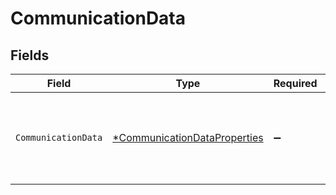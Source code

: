 # CommunicationData


## Fields

| Field                                                                              | Type                                                                               | Required                                                                           | Description                                                                        |
| ---------------------------------------------------------------------------------- | ---------------------------------------------------------------------------------- | ---------------------------------------------------------------------------------- | ---------------------------------------------------------------------------------- |
| `CommunicationData`                                                                | [*CommunicationDataProperties](../../models/shared/communicationdataproperties.md) | :heavy_minus_sign:                                                                 | An entity's associated means of communication, like emails and phone numbers.      |